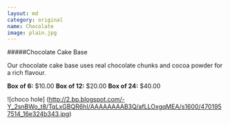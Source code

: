 ```yaml
---
layout: md
category: original
name: Chocolate
image: plain.jpg
---
```

#####Chocolate Cake Base

Our chocolate cake base uses real chocolate chunks and cocoa powder for a rich flavour.

**Box of 6:** $10.00
**Box of 12:** $20.00
**Box of 24:** $40.00

![choco hole] (http://2.bp.blogspot.com/-Y_2snBWo_t8/TqLxGBQR6hI/AAAAAAAAB3Q/afLLOxgqMEA/s1600/4701957514_16e324b343.jpg)